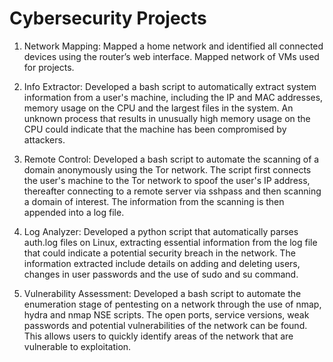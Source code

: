 # Cybersecurity Projects
1. Network Mapping:
Mapped a home network and identified all connected devices using the router’s web interface. Mapped network of VMs used for projects.

2. Info Extractor:
Developed a bash script to automatically extract system information from a user's machine, including the IP and MAC addresses, memory usage on the CPU and the largest files in the system. An unknown process that results in unusually high memory usage on the CPU could indicate that the machine has been compromised by attackers.

3. Remote Control:
Developed a bash script to automate the scanning of a domain anonymously using the Tor network. The script first connects the user's machine to the Tor network to spoof the user's IP address, thereafter connecting to a remote server via sshpass and then scanning a domain of interest. The information from the scanning is then appended into a log file.

4. Log Analyzer:
Developed a python script that automatically parses auth.log files on Linux, extracting essential information from the log file that could indicate a potential security breach in the network. The information extracted include details on adding and deleting users, changes in user passwords and the use of sudo and su command.

5. Vulnerability Assessment:
Developed a bash script to automate the enumeration stage of pentesting on a network through the use of nmap, hydra and nmap NSE scripts. The open ports, service versions, weak passwords and potential vulnerabilities of the network can be found. This allows users to quickly identify areas of the network that are vulnerable to exploitation.
